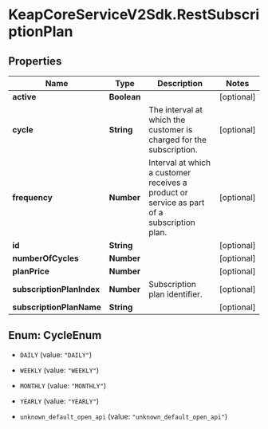 # KeapCoreServiceV2Sdk.RestSubscriptionPlan

## Properties

Name | Type | Description | Notes
------------ | ------------- | ------------- | -------------
**active** | **Boolean** |  | [optional] 
**cycle** | **String** | The interval at which the customer is charged for the subscription. | [optional] 
**frequency** | **Number** | Interval at which a customer receives a product or service as part of a subscription plan. | [optional] 
**id** | **String** |  | [optional] 
**numberOfCycles** | **Number** |  | [optional] 
**planPrice** | **Number** |  | [optional] 
**subscriptionPlanIndex** | **Number** | Subscription plan identifier. | [optional] 
**subscriptionPlanName** | **String** |  | [optional] 



## Enum: CycleEnum


* `DAILY` (value: `"DAILY"`)

* `WEEKLY` (value: `"WEEKLY"`)

* `MONTHLY` (value: `"MONTHLY"`)

* `YEARLY` (value: `"YEARLY"`)

* `unknown_default_open_api` (value: `"unknown_default_open_api"`)




